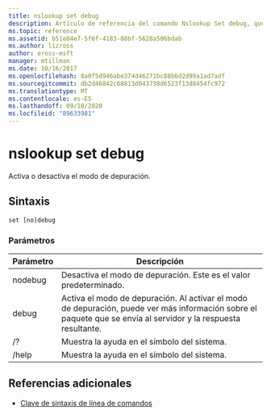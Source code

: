 ```yaml
---
title: nslookup set debug
description: Artículo de referencia del comando Nslookup Set debug, que activa y desactiva el modo de depuración.
ms.topic: reference
ms.assetid: b51e04e7-5f6f-4183-88bf-5628a506bdab
ms.author: lizross
author: eross-msft
manager: mtillman
ms.date: 10/16/2017
ms.openlocfilehash: 8a0f5d946abe374d46271bc88b6d2d99a1ad7adf
ms.sourcegitcommit: db2d46842c68813d043738d6523f13d8454fc972
ms.translationtype: MT
ms.contentlocale: es-ES
ms.lasthandoff: 09/10/2020
ms.locfileid: "89633981"
---
```

# <a name="nslookup-set-debug"></a>nslookup set debug

Activa o desactiva el modo de depuración.

## <a name="syntax"></a>Sintaxis

```
set [no]debug
```

### <a name="parameters"></a>Parámetros

| Parámetro | Descripción |
| ---------- | ---------- |
| nodebug | Desactiva el modo de depuración. Este es el valor predeterminado. |
| debug | Activa el modo de depuración. Al activar el modo de depuración, puede ver más información sobre el paquete que se envía al servidor y la respuesta resultante. |
| /? | Muestra la ayuda en el símbolo del sistema. |
| /help | Muestra la ayuda en el símbolo del sistema. |

## <a name="additional-references"></a>Referencias adicionales

- [Clave de sintaxis de línea de comandos](command-line-syntax-key.md)
